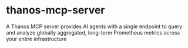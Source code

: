 # thanos-mcp-server
A Thanos MCP server provides AI agents with a single endpoint to query and analyze globally aggregated, long-term Prometheus metrics across your entire infrastructure
